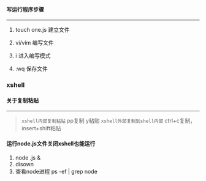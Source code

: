 #### 写运行程序步骤
***
1. touch one.js 建立文件

2. vi/vim 编写文件

3. i 进入编写模式

4. :wq 保存文件
### xshell
#### 关于复制粘贴
***
> `xshell内部复制粘贴`
   pp复制 y粘贴
> `xshell外部复制到shell内部`
  ctrl+c复制，insert+shift粘贴

#### 运行node.js文件关闭xshell也能运行
  1. node   .js &
  2. disown
  3. 查看node进程 ps -ef | grep node
